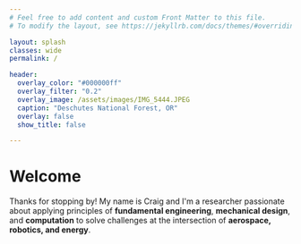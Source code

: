 ```yaml
---
# Feel free to add content and custom Front Matter to this file.
# To modify the layout, see https://jekyllrb.com/docs/themes/#overriding-theme-defaults

layout: splash
classes: wide
permalink: /

header:
  overlay_color: "#000000ff"
  overlay_filter: "0.2"
  overlay_image: /assets/images/IMG_5444.JPEG
  caption: "Deschutes National Forest, OR"
  overlay: false
  show_title: false

---
```


# Welcome
Thanks for stopping by! My name is Craig and I'm a researcher passionate about applying principles of **fundamental engineering**, **mechanical design**, and **computation** to solve challenges at the intersection of **aerospace, robotics, and energy**.

<!--![Craig Weeks](/assets/images/bio_photo.jpg){: .align-center style="max-width: 250px; border-radius: 0%; margin-top: 1rem;"}-->
